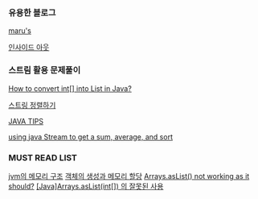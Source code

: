 
### 유용한 블로그
[maru's](https://catch-me-java.tistory.com/category/Java)

[인사이드 아웃](https://lnsideout.tistory.com/)


### 스트림 활용 문제풀이
[How to convert int[] into List<Integer> in Java?](https://stackoverflow.com/questions/1073919/how-to-convert-int-into-listinteger-in-java)

[스트링 정렬하기](http://boj.kr/f8ed7b290eff4f32b1831fbac043d6c4)

[JAVA TIPS](https://jamesdreaming.tistory.com/category/Java)

[using java Stream to get a sum, average, and sort](https://stackoverflow.com/questions/48906552/using-java-stream-to-get-a-sum-average-and-sort)
### MUST READ LIST

[jvm의 메모리 구조](https://www.google.com/search?q=jvm%EC%9D%98+%EB%A9%94%EB%AA%A8%EB%A6%AC+%EA%B5%AC%EC%A1%B0&oq=jvm%EC%9D%98+%EB%A9%94%EB%AA%A8%EB%A6%AC+%EA%B5%AC%EC%A1%B0&aqs=chrome..69i57j35i39j0i131i433i512j0i20i263i512l2j0i512l2j69i61.3905j0j7&sourceid=chrome&ie=UTF-8)
[객체의 생성과 메모리 할당](https://www.google.com/search?q=%EA%B0%9D%EC%B2%B4%EC%9D%98+%EC%83%9D%EC%84%B1%EA%B3%BC+%EB%A9%94%EB%AA%A8%EB%A6%AC+%ED%95%A0%EB%8B%B9&oq=%EA%B0%9D%EC%B2%B4%EC%9D%98+%EC%83%9D%EC%84%B1%EA%B3%BC+%EB%A9%94%EB%AA%A8%EB%A6%AC+%ED%95%A0%EB%8B%B9&aqs=chrome..69i57j0i512l9.4278j0j7&sourceid=chrome&ie=UTF-8)
[Arrays.asList() not working as it should?](https://stackoverflow.com/questions/1467913/arrays-aslist-not-working-as-it-should)
[[Java]Arrays.asList(int[]) 의 잘못된 사용](https://leeborn.tistory.com/entry/Java-Arrays-asList%EC%9D%98-%EC%9E%98%EB%AA%BB%EB%90%9C-%EC%82%AC%EC%9A%A9)
